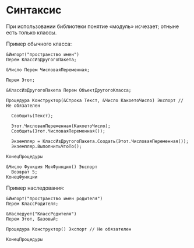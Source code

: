 # Синтаксис

При использовании библиотеки понятие «модуль» исчезает; отныне есть только классы.

Пример обычного класса:

```bsl
&Импорт("пространство имен")
Перем КлассИзДругогоПакета;

&Число Перем ЧисловаяПеременная;

Перем Этот;

&КлассИзДругогоПакета Перем ОбъектДругогоКласса;

Процедура Конструктор(&Строка Текст, &Число КакоетоЧисло) Экспорт // Не обязателен

  Сообщить(Текст);

  Этот.ЧисловаяПеременная(КакоетоЧисло);
  Сообщить(Этот.ЧисловаяПеременная());

  Экземпляр = КлассИзДругогоПакета.Создать(Этот.ЧисловаяПеременная());
  Экземпляр.ВыполнитьЧтоТо();

КонецПроцедуры

&Число Функция МояФункция() Экспорт
  Возврат 5;
КонецФункции
```

Пример наследования:

```bsl
&Импорт("пространство имен родителя")
Перем КлассРодителя;

&Наследует("КлассРодителя")
Перем Этот, Базовый;

Процедура Конструктор() Экспорт // Не обязателен

КонецПроцедуры
```
